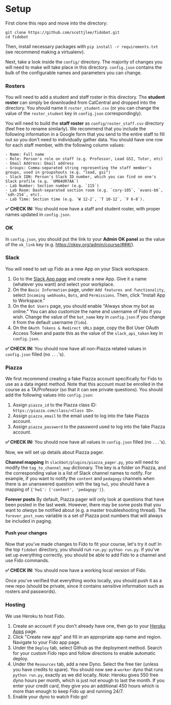 # Setup

First clone this repo and move into the directory:

```
git clone https://github.com/scottjlee/fidobot.git
cd fidobot
```

Then, install necessary packages with `pip install -r requirements.txt` (we recommend making a virtualenv).

Next, take a look inside the `config/` directory. The majority of changes you will need to make will take place in this directory. `config.json` contains the bulk of the configurable names and parameters you can change.

### Rosters
You will need to add a student and staff roster in this directory. The **student roster** can simply be downloaded from CalCentral and dropped into the directory. You should name it `roster_student.csv` (or you can change the value of the `roster_student` key in `config.json` correspondingly).

You will need to build the **staff roster** as `config/roster_staff.csv` directory (feel free to rename similarly). We recommend that you include the following information in a Google form that you send to the entire staff to fill out so you don't need to individually gather data. You should have one row for each staff member, with the following column values:

	- Name: Full name
	- Role: Person's role on staff (e.g. Professor, Lead GSI, Tutor, etc)
	- Email Address: Email address
	- Groups: Comma-separated string representing the staff member's groups, used in groupshouts (e.g. "lead, gsi")
	- Slack IDN: Person's Slack ID number, which you can find on one's Slack profile (e.g. `UM84UR7AA`)
	- Lab Number: Section number (e.g. `115`)
	- Lab Room: Dash-separated section room (e.g. `cory-105`, `evans-b6`, `sdh-254`, etc).
	- Lab Time: Section time (e.g. `W 12-2`, `T 10-12`, `F 6-8`).

**✅ CHECK IN:** You should now have a staff and student roster, with proper names updated in `config.json`.

### OK
In `config.json`, you should put the link to your **Admin OK panel** as the value of the `ok_link` key (e.g. https://okpy.org/admin/course/###/).

### Slack
You will need to set up Fido as a new App on your Slack workspace. 

1) Go to the [Slack App page](https://api.slack.com/apps) and create a new App. Give it a name (whatever you want) and select your workplace.
2) On the `Basic Information` page, under `Add features and functionality`, select `Incoming webhooks`, `Bots`, and `Permissions`. Then, click "Install App to Workspace."
3) On the `Bot Users` page, you should enable "Always show my bot as online." You can also customize the name and username of Fido if you wish. Change the value of the `bot_name` key in `config.json` if you change it from the default username (`fido`).
4) On the `OAuth Tokens & Redirect URLs` page, copy the Bot User OAuth Access Token and paste this as the value of the `slack_api_token` key in `config.json`.

**✅ CHECK IN:** You should now have all non-Piazza related values in `config.json` filled (no `...`'s).

### Piazza
We first recommend creating a fake Piazza account specifically for Fido to use as a data ingest method. Note that this account must be enrolled in the course as a TA/Professor (so that it can see private questions). You should add the following values into `config.json`:

1) Assign `piazza_id` to the Piazza class ID: `https://piazza.com/class/<Class ID>`.
2) Assign `piazza_email` to the email used to log into the fake Piazza account. 
3) Assign `piazza_password` to the password used to log into the fake Piazza account. 

**✅ CHECK IN:** You should now have all values in `config.json` filled (no `...`'s).

Now, we will set up details about Piazza pager.

**Channel mapping** In `slackbot/plugins/piazza_pager.py`, you will need to modify the `tag_to_channel_map` dictionary. The key is a folder on Piazza, and the corresponding value is a list of Slack channel names to notify. For example, if you want to notify the `content` and `pedagogy` channels when there is an unanswered question with the tag `hw1`, you should have a mapping of `{'hw1': ['content', 'pedagogy']}`.

**Forever posts** By default, Piazza pager will only look at questions that have been posted in the last week. However, there may be some posts that you want to _always_ be notified about (e.g. a master troubleshooting thread). The `forever_post_nums` variable is a set of Piazza post numbers that will always be included in paging.

#### Push your changes
Now that you've made changes to Fido to fit your course, let's try it out! In the top `fidobot` directory, you should run `run.py`: `python run.py`. If you've set up everything correctly, you should be able to add Fido to a channel and use Fido commands.

**✅ CHECK IN:** You should now have a working local version of Fido.

Once you've verified that everything works locally, you should push it as a new repo (should be private, since it contains sensitive information such as rosters and passwords).

### Hosting
We use Heroku to host Fido. 

1) Create an account if you don't already have one, then go to your [Heroku Apps](https://dashboard.heroku.com/apps) page. 
2) Click "Create new app" and fill in an appropriate app name and region. Navigate to your Fido app page.
3) Under the `Deploy` tab, select Github as the deployment method. Search for your custom Fido repo and follow directions to enable automatic deploy.
4) Under the `Resources` tab, add a new Dyno. Select the free tier (unless you have credits to spare). You should now see a `worker` dyno that runs `python run.py`, exactly as we did locally. *Note:* Heroku gives 550 free dyno hours per month, which is just not enough to last the month. If you enter your credit card, they give you an additional 450 hours which is more than enough to keep Fido up and running 24/7.
5) Enable your dyno to watch Fido go!
